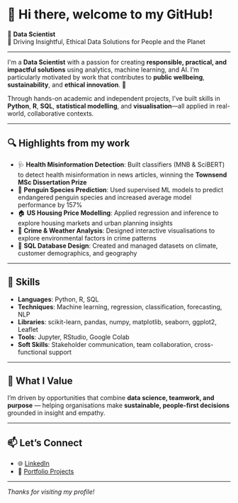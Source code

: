 # 👋 Hi there, welcome to my GitHub!

🎯 **Data Scientist**  
🌱 Driving Insightful, Ethical Data Solutions for People and the Planet

---

I'm a **Data Scientist** with a passion for creating **responsible, practical, and impactful solutions** using analytics, machine learning, and AI. I’m particularly motivated by work that contributes to **public wellbeing**, **sustainability**, and **ethical innovation**. 🌱

Through hands-on academic and independent projects, I’ve built skills in **Python**, **R**, **SQL**, **statistical modelling**, and **visualisation**—all applied in real-world, collaborative contexts.

---

## 🔍 Highlights from my work

- 🩺 **Health Misinformation Detection**: Built classifiers (MNB & SciBERT) to detect health misinformation in news articles, winning the **Townsend MSc Dissertation Prize**
- 🐧 **Penguin Species Prediction**: Used supervised ML models to predict endangered penguin species and increased average model performance by 157%
- 🏠 **US Housing Price Modelling**: Applied regression and inference to explore housing markets and urban planning insights
- 🚓 **Crime & Weather Analysis**: Designed interactive visualisations to explore environmental factors in crime patterns
- 🌿 **SQL Database Design**: Created and managed datasets on climate, customer demographics, and geography

---

## 🧰 Skills

- **Languages**: Python, R, SQL  
- **Techniques**: Machine learning, regression, classification, forecasting, NLP  
- **Libraries**: scikit-learn, pandas, numpy, matplotlib, seaborn, ggplot2, Leaflet  
- **Tools**: Jupyter, RStudio, Google Colab  
- **Soft Skills**: Stakeholder communication, team collaboration, cross-functional support

---

## 💬 What I Value

I’m driven by opportunities that combine **data science, teamwork, and purpose** — helping organisations make **sustainable, people-first decisions** grounded in insight and empathy.

---

## 📫 Let’s Connect

- 🌐 [LinkedIn](https://www.linkedin.com/in/huu-ann-tran/)  
- 📁 [Portfolio Projects](https://github.com/anntranhuu?tab=repositories)

---

_Thanks for visiting my profile!_


<!--
**anntranhuu/anntranhuu** is a ✨ _special_ ✨ repository because its `README.md` (this file) appears on your GitHub profile.

Here are some ideas to get you started:

- 🔭 I’m currently working on ...
- 🌱 I’m currently learning ...
- 👯 I’m looking to collaborate on ...
- 🤔 I’m looking for help with ...
- 💬 Ask me about ...
- 📫 How to reach me: ...
- 😄 Pronouns: ...
- ⚡ Fun fact: ...
-->
